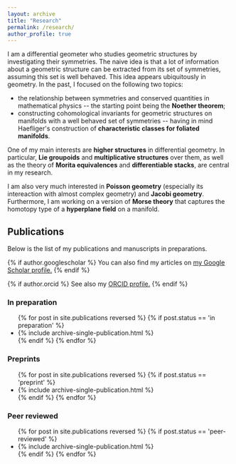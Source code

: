 ```yaml
---
layout: archive
title: "Research"
permalink: /research/
author_profile: true
---
```


I am a differential geometer who studies geometric structures by investigating their symmetries. The naive idea is that a lot of information about a geometric structure can be extracted from its set of symmetries, assuming this set is well behaved. This idea appears ubiquitously in geometry. In the past, I focused on the following two topics:

* the relationship between symmetries and conserved quantities in mathematical physics -- the starting point being the **Noether theorem**;
* constructing cohomological invariants for geometric structures on manifolds with a well behaved set of symmetries -- having in mind Haefliger's construction of **characteristic classes for foliated manifolds**.

One of my main interests are **higher structures** in differential geometry. In particular, **Lie groupoids** and **multiplicative structures** over them, as well as the theory of **Morita equivalences** and **differentiable stacks**, are central in my research.

I am also very much interested in **Poisson geometry** (especially its intereaction with almost complex geometry) and **Jacobi geometry**. Furthermore, I am working on a version of **Morse theory** that captures the homotopy type of a **hyperplane field** on a manifold.

## Publications

Below is the list of my publications and manuscripts in preparations.

{% if author.googlescholar %}
  You can also find my articles on <u><a href="{{author.googlescholar}}">my Google Scholar profile</a>.</u>
{% endif %}

{% if author.orcid %}
  See also my <u><a href="{{ author.orcid }}">ORCID profile</a>.</u>
{% endif %}


### In preparation
<ul>{% for post in site.publications reversed %}
  {% if post.status == 'in preparation' %}
    <li> {% include archive-single-publication.html %}</li>
  {% endif %}
{% endfor %} </ul>

### Preprints
<ul>{% for post in site.publications reversed %}
  {% if post.status == 'preprint' %}
    <li>{% include archive-single-publication.html %}</li>
  {% endif %}
{% endfor %} </ul>

### Peer reviewed
<ul>{% for post in site.publications reversed %}
  {% if post.status == 'peer-reviewed' %}
    <li>{% include archive-single-publication.html %}</li>
  {% endif %}
{% endfor %}</ul>